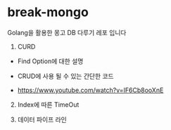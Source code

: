 # break-mongo
Golang을 활용한 몽고 DB 다루기 레포 입니다


1. CURD
- Find Option에 대한 설명
- CRUD에 사용 될 수 있는 간단한 코드


- https://www.youtube.com/watch?v=IF6Cb8ooXnE


2. Index에 따른 TimeOut


3. 데이터 파이프 라인
